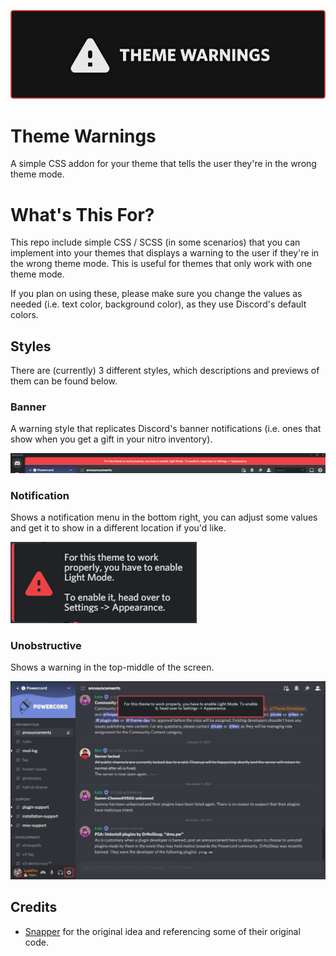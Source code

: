 ![banner](./assets/readme/banner.png)

# Theme Warnings
A simple CSS addon for your theme that tells the user they're in the wrong theme mode.

# What's This For?
This repo include simple CSS / SCSS (in some scenarios) that you can implement into your themes that displays a warning to the user if they're in the wrong theme mode. This is useful for themes that only work with one theme mode.

If you plan on using these, please make sure you change the values as needed (i.e. text color, background color), as they use Discord's default colors.

## Styles
There are (currently) 3 different styles, which descriptions and previews of them can be found below.

### **Banner**
A warning style that replicates Discord's banner notifications (i.e. ones that show when you get a gift in your nitro inventory).

![preview](./assets/readme/warn-banner.png)


### **Notification**
Shows a notification menu in the bottom right, you can adjust some values and get it to show in a different location if you'd like.

![preview](./assets/readme/notif.png)


### **Unobstructive**
Shows a warning in the top-middle of the screen.

![preview](./assets/readme/unobstr.png)


## Credits
- [Snapper](https://github.com/Snapperito) for the original idea and referencing some of their original code.